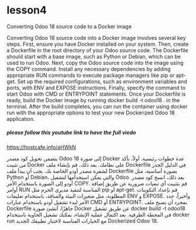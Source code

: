 # lesson4
 Converting Odoo 18 source code  to a Docker image


Converting Odoo 18 source code into a Docker image involves several key steps. First, ensure you have Docker installed on your system. Then, create a Dockerfile in the root directory of your Odoo source code. The Dockerfile should start with a base image, such as Python or Debian, which can be used to run Odoo. Next, copy the Odoo source code into the image using the COPY command. Install any necessary dependencies by adding appropriate RUN commands to execute package managers like pip or apt-get. Set up the required configurations, such as environment variables and ports, with ENV and EXPOSE instructions. Finally, specify the command to start Odoo with CMD or ENTRYPOINT statements. Once your Dockerfile is ready, build the Docker image by running docker build -t odoo18 . in the terminal. After the build completes, you can run the container using docker run with the appropriate options to test your new Dockerized Odoo 18 application.

##### please follow this youtube link to have the full viedo 

https://hostcafe.info/aHWkN


يتضمن تحويل كود مصدر Odoo 18 إلى صورة Docker عدة خطوات رئيسية. أولاً، تأكد من تثبيت Docker على نظامك. بعد ذلك، قم بإنشاء ملف Dockerfile في الدليل الجذر لشفرة مصدر أودو الخاصة بك. يجب أن يبدأ ملف Dockerfile بصورة أساسية، مثل Python أو Debian، والتي يمكن استخدامها لتشغيل Odoo. بعد ذلك، انسخ كود مصدر أودو إلى الصورة باستخدام الأمر COPY. قم بتثبيت أي تبعيات ضرورية عن طريق إضافة أوامر RUN المناسبة لتنفيذ مديري الحزم مثل pip أو apt-get. قم بإعداد التكوينات المطلوبة، مثل متغيرات البيئة والمنافذ، باستخدام تعليمات ENV و EXPOSE. وأخيراً، حدد الأمر لبدء تشغيل أودو باستخدام عبارات CMD أو ENTRYPOINT. بمجرد أن يصبح ملف Dockerfile جاهزًا، أنشئ صورة Docker عن طريق تشغيل docker build -t odoo18 في المحطة الطرفية. بعد اكتمال عملية الإنشاء، يمكنك تشغيل الحاوية باستخدام docker run مع الخيارات المناسبة لاختبار تطبيقك الجديد Dockerized Odoo 18.